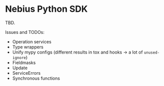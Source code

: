Nebius Python SDK
=================

TBD.

Issues and TODOs:

 * Operation services
 * Type wrappers
 * Unify mypy configs (different results in tox and hooks → a lot of `unused-ignore`)
 * Fieldmasks
 * Update
 * ServiceErrors
 * Synchronous functions
